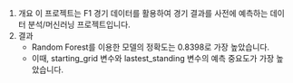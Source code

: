 1. 개요
   이 프로젝트는 F1 경기 데이터를 활용하여 경기 결과를 사전에 예측하는 데이터 분석/머신러닝 프로젝트입니다.
2. 결과
   - Random Forest를 이용한 모델의 정확도는 0.8398로 가장 높았습니다.
   - 이때, starting_grid 변수와 lastest_standing 변수의 예측 중요도가 가장 높았습니다.  
